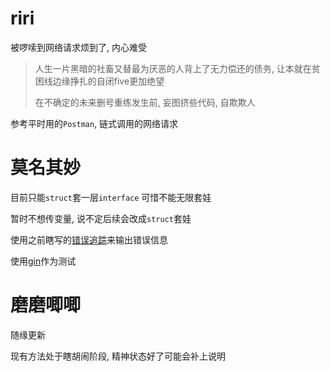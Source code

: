 # riri

被啰嗦到网络请求烦到了, 内心难受

> 人生一片黑暗的社畜又替最为厌恶的人背上了无力偿还的债务, 让本就在贫困线边缘挣扎的自闭five更加绝望
>
> 在不确定的未来删号重练发生前, 妄图挤些代码, 自欺欺人

参考平时用的`Postman`, 链式调用的网络请求

# 莫名其妙

目前只能`struct`套一层`interface` 可惜不能无限套娃

暂时不想传变量, 说不定后续会改成`struct`套娃

使用之前瞎写的[错误追踪](https://github.com/M-Quadra/kazaana)来输出错误信息

使用[gin](github.com/gin-gonic/gin)作为测试

# 磨磨唧唧

随缘更新

现有方法处于瞎胡闹阶段, 精神状态好了可能会补上说明
